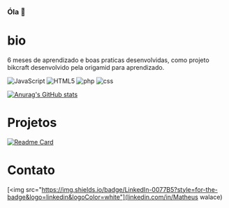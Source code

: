 ### Óla 👋

# bio

6 meses de aprendizado e boas praticas desenvolvidas, como projeto bikcraft desenvolvido pela origamid para aprendizado.

![JavaScript](https://img.shields.io/badge/JavaScript-323330?style=for-the-badge&logo=javascript&logoColor=F7DF1E)
![HTML5](https://img.shields.io/badge/HTML5-E34F26?style=for-the-badge&logo=html5&logoColor=white)
![php](https://img.shields.io/badge/PHP-777BB4?style=for-the-badge&logo=php&logoColor=white)
![css](https://img.shields.io/badge/CSS3-1572B6?style=for-the-badge&logo=css3&logoColor=white)

[![Anurag's GitHub stats](https://github-readme-stats.vercel.app/api?username=MatheusDesenvolvedor&theme=dark)](https://github.com/anuraghazra/github-readme-stats)

# Projetos 

[![Readme Card](https://github-readme-stats.vercel.app/api/pin/?username=MatheusDesenvolvedor&repo=bikcraft)](https://github.com/anuraghazra/github-readme-stats)

# Contato

[<img src="https://img.shields.io/badge/LinkedIn-0077B5?style=for-the-badge&logo=linkedin&logoColor=white"](linkedin.com/in/Matheus walace)
